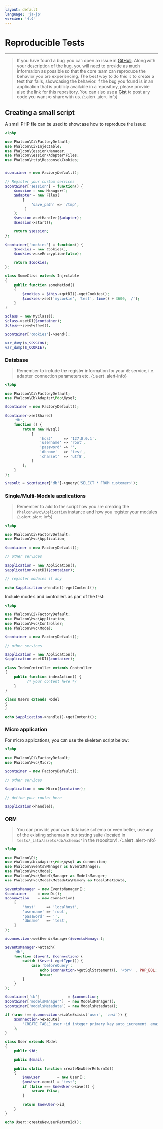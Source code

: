 ```yaml
---
layout: default
language: 'ja-jp'
version: '4.0'
---
```

# Reproducible Tests

* * *

> If you have found a bug, you can open an issue in [GitHub](https://github.com/phalcon/cphalcon/issues). Along with your description of the bug, you will need to provide as much information as possible so that the core team can reproduce the behavior you are experiencing. The best way to do this is to create a test that fails, showcasing the behavior. If the bug you found is in an application that is publicly available in a repository, please provide also the link for this repository. You can also use a [Gist](https://gist.github.com/) to post any code you want to share with us.
{:.alert .alert-info}

## Creating a small script

A small PHP file can be used to showcase how to reproduce the issue:

```php
<?php

use Phalcon\Di\FactoryDefault;
use Phalcon\Di\Injectable;
use Phalcon\Session\Manager;
use Phalcon\Session\Adapter\Files;
use Phalcon\Http\Response\Cookies;


$container = new FactoryDefault();

// Register your custom services
$container['session'] = function() {
    $session = new Manager();
    $adapter = new Files(
        [
            'save_path' => '/tmp',
         ]
    );
    $session->setHandler($adapter);
    $session->start();

    return $session;
};

$container['cookies'] = function() {
    $cookies = new Cookies();
    $cookies->useEncryption(false);

    return $cookies;
};

class SomeClass extends Injectable
{
    public function someMethod()
    {
        $cookies = $this->getDI()->getCookies();
        $cookies->set('mycookie', 'test', time() + 3600, '/');
    }
}

$class = new MyClass();
$class->setDI($container);
$class->someMethod();

$container['cookies']->send();

var_dump($_SESSION);
var_dump($_COOKIE);
```

### Database

> Remember to include the register information for your `db` service, i.e. adapter, connection parameters etc.
{:.alert .alert-info}

```php
<?php

use Phalcon\Di\FactoryDefault;
use Phalcon\Db\Adapter\Pdo\Mysql;

$container = new FactoryDefault();

$container->setShared(
    'db', 
    function () {
        return new Mysql(
            [
                'host'     => '127.0.0.1',
                'username' => 'root',
                'password' => '',
                'dbname'   => 'test',
                'charset'  => 'utf8',
            ]
        );
    }
);

$result = $container['db']->query('SELECT * FROM customers');
```

### Single/Multi-Module applications

> Remember to add to the script how you are creating the `Phalcon\Mvc\Application` instance and how you register your modules
{:.alert .alert-info}

```php
<?php

use Phalcon\Di\FactoryDefault;
use Phalcon\Mvc\Application;

$container = new FactoryDefault();

// other services

$application = new Application();
$application->setDI($container);

// register modules if any

echo $application->handle()->getContent();
```

Include models and controllers as part of the test:

```php
<?php

use Phalcon\Di\FactoryDefault;
use Phalcon\Mvc\Application;
use Phalcon\Mvc\Controller;
use Phalcon\Mvc\Model;

$container = new FactoryDefault();

// other services

$application = new Application();
$application->setDI($container);

class IndexController extends Controller
{
    public function indexAction() { 
          /* your content here */
    }
}

class Users extends Model
{
}

echo $application->handle()->getContent();
```

### Micro application

For micro applications, you can use the skeleton script below:

```php
<?php

use Phalcon\Di\FactoryDefault;
use Phalcon\Mvc\Micro;

$container = new FactoryDefault();

// other services

$application = new Micro($container);

// define your routes here

$application->handle();
```

### ORM

> You can provide your own database schema or even better, use any of the existing schemas in our testing suite (located in `tests/_data/assets/db/schemas/` in the repository).
{:.alert .alert-info}

```php
<?php

use Phalcon\Di;
use Phalcon\Db\Adapter\Pdo\Mysql as Connection;
use Phalcon\Events\Manager as EventsManager;
use Phalcon\Mvc\Model;
use Phalcon\Mvc\Model\Manager as ModelsManager;
use Phalcon\Mvc\Model\Metadata\Memory as ModelsMetaData;

$eventsManager = new EventsManager();
$container     = new Di();
$connection    = new Connection(
    [
        'host'     => 'localhost',
        'username' => 'root',
        'password' => '',
        'dbname'   => 'test',
    ]
);

$connection->setEventsManager($eventsManager);

$eventsManager->attach(
    'db',
    function ($event, $connection) {
        switch ($event->getType()) {
            case 'beforeQuery':
                echo $connection->getSqlStatement(), '<br>' . PHP_EOL;
                break;
        }
    }
);

$container['db']             = $connection;
$container['modelsManager']  = new ModelsManager();
$container['modelsMetadata'] = new ModelsMetadata();

if (true !== $connection->tableExists('user', 'test')) {
    $connection->execute(
        'CREATE TABLE user (id integer primary key auto_increment, email varchar(120) not null)'
    );
}

class User extends Model
{
    public $id;

    public $email;

    public static function createNewUserReturnId()
    {
        $newUser        = new User();
        $newUser->email = 'test';
        if (false === $newUser->save()) {
            return false;
        }

        return $newUser->id;
    }
}

echo User::createNewUserReturnId();
```